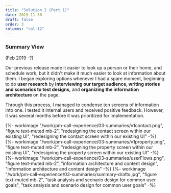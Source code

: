 ```yaml
---
title: "Solution 2 (Part 1)"
date: 2019-11-30
draft: false
order: 3
columns: "col-12"
---
```

### Summary View 
(Feb 2019 -?)
<div class="container lg  gap-1">
<div class="col col-12 col-12 md-8 lg-7 xl-6 mb-2" >

Our previous release made it easier to look up a person or their home, and schedule work, but it didn't make it much easier to look at information about them. I began exploring options whenever I had a spare moment, beginning to do **user research** by **interviewing our target audience, writing stories and scenarios to test designs,** and **organizing the information architecture** on the page. 

Through this process, I managed to condense ten screens of information into one. I tested it internal users and received positive feedback. However, it was several months before it was prioritized for implementation.


<div class="container mt-4">
<div class="col-6 sm-6">
 {%- workimage "/work/pm-call-experience/03-summaries/v1contact.png", "figure text-muted mb-2", "redesigning the contact screen within our existing UI", "redesigning the contact screen within our existing UI"  -%}
 </div>
 <div class="col-6 sm-6">
  {%- workimage "/work/pm-call-experience/03-summaries/v1property.png", "figure text-muted mb-2", "redesigning the property screen within our existing UI", "redesigning the property screen within our existing UI"  -%}
</div>
</div>
<div class="col col-12 md-4 lg-5 xl-6 mb-2">
    {%- workimage "/work/pm-call-experience/03-summaries/userFlows.png", "figure text-muted mb-2", "information architecture and content design", "information architecture and content design"  -%}
    {%- workimage "/work/pm-call-experience/03-summaries/summary-drafts.jpg", "figure text-muted mb-2", "task analysis and scenario design for common user goals", "task analysis and scenario design for common user goals"  -%}
</div>
</div>

</div>
